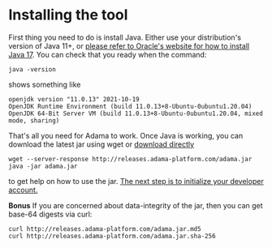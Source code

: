 # Installing the tool

First thing you need to do is install Java.
Either use your distribution's version of Java 11+, or [please refer to Oracle's website for how to install Java 17](https://www.oracle.com/java/technologies/downloads/#jdk17-windows).
You can check that you ready when the command:

```shell
java -version
```

shows something like
```shell
openjdk version "11.0.13" 2021-10-19
OpenJDK Runtime Environment (build 11.0.13+8-Ubuntu-0ubuntu1.20.04)
OpenJDK 64-Bit Server VM (build 11.0.13+8-Ubuntu-0ubuntu1.20.04, mixed mode, sharing)
```

That's all you need for Adama to work. Once Java is working, you can download the latest jar using wget or [download directly](http://releases.adama-platform.com/adama.jar) 

```shell
wget --server-response http://releases.adama-platform.com/adama.jar
java -jar adama.jar
```

to get help on how to use the jar. [The next step is to initialize your developer account.](01-init.md)

**Bonus** If you are concerned about data-integrity of the jar, then you can get base-64 digests via curl:
```shell
curl http://releases.adama-platform.com/adama.jar.md5
curl http://releases.adama-platform.com/adama.jar.sha-256
```
